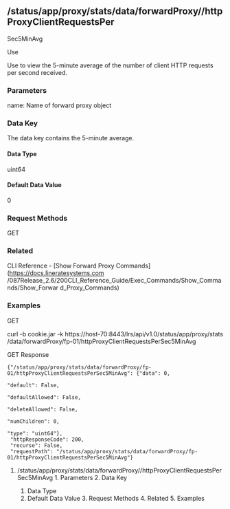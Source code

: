 ## /status/app/proxy/stats/data/forwardProxy/<name>/httpProxyClientRequestsPer
Sec5MinAvg

Use

Use to view the 5-minute average of the number of client HTTP requests per
second received.

### Parameters

name: Name of forward proxy object

### Data Key

The data key contains the 5-minute average.

#### Data Type

uint64

#### Default Data Value

0

### Request Methods

GET

### Related

CLI Reference - [Show Forward Proxy Commands](https://docs.lineratesystems.com
/087Release_2.6/200CLI_Reference_Guide/Exec_Commands/Show_Commands/Show_Forwar
d_Proxy_Commands)

### Examples

GET

curl -b cookie.jar -k https://host-70:8443/lrs/api/v1.0/status/app/proxy/stats
/data/forwardProxy/fp-01/httpProxyClientRequestsPerSec5MinAvg

GET Response

    
    
    {"/status/app/proxy/stats/data/forwardProxy/fp-01/httpProxyClientRequestsPerSec5MinAvg": {"data": 0,
                                                                                               "default": False,
                                                                                               "defaultAllowed": False,
                                                                                               "deleteAllowed": False,
                                                                                               "numChildren": 0,
                                                                                               "type": "uint64"},
     "httpResponseCode": 200,
     "recurse": False,
     "requestPath": "/status/app/proxy/stats/data/forwardProxy/fp-01/httpProxyClientRequestsPerSec5MinAvg"}
    

  1. /status/app/proxy/stats/data/forwardProxy/<name>/httpProxyClientRequestsPerSec5MinAvg
    1. Parameters
    2. Data Key
      1. Data Type
      2. Default Data Value
    3. Request Methods
    4. Related
    5. Examples

